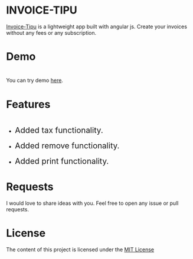 INVOICE-TIPU
============
[Invoice-Tipu](https://github.com/sahanarula/invoice-tipu) is a lightweight app built with angular js. Create your invoices without any fees or any subscription.

# Demo

# 

You can try demo&nbsp;[here](http://invoice.cyburl.com).

# Features

# 

*   <span style="font-size: 16pt; line-height: 21pt; text-indent: 2em;">Added tax functionality.</span>

*   <span style="font-size: 16pt; line-height: 21pt; text-indent: 2em;">Added remove functionality.</span>
*   <span style="font-size: 16pt; line-height: 21pt; text-indent: 2em;">Added print functionality.</span>

# Requests

I would love to share ideas with you. Feel free to open any issue or pull requests.

# License

The content of this project is licensed under the&nbsp;[MIT License](http://opensource.org/licenses/mit-license.php)

